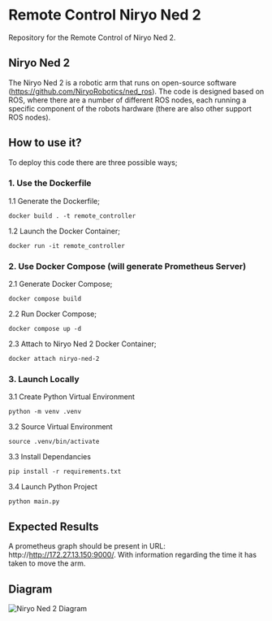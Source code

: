 # Remote Control Niryo Ned 2

Repository for the Remote Control of Niryo Ned 2. 

## Niryo Ned 2

The Niryo Ned 2 is a robotic arm that runs on open-source software (https://github.com/NiryoRobotics/ned_ros). The code is designed based on ROS, where there are a number of different ROS nodes, each running a specific component of the robots hardware (there are also other support ROS nodes).

## How to use it?

To deploy this code there are three possible ways;

### 1. Use the Dockerfile

1.1 Generate the Dockerfile;

```docker build . -t remote_controller```

1.2 Launch the Docker Container;

```docker run -it remote_controller```

### 2. Use Docker Compose (will generate Prometheus Server)

2.1 Generate Docker Compose;

```docker compose build```

2.2 Run Docker Compose;

```docker compose up -d```

2.3 Attach to Niryo Ned 2 Docker Container;

```docker attach niryo-ned-2```


### 3. Launch Locally

3.1 Create Python Virtual Environment

```python -m venv .venv```

3.2 Source Virtual Environment

```source .venv/bin/activate```

3.3 Install Dependancies

```pip install -r requirements.txt```

3.4 Launch Python Project

```python main.py```

## Expected Results

A prometheus graph should be present in URL: http://http://172.27.13.150:9000/. With information regarding the time it has taken to move the arm.

## Diagram 
![Niryo Ned 2 Diagram](figures/Diagram.png)

